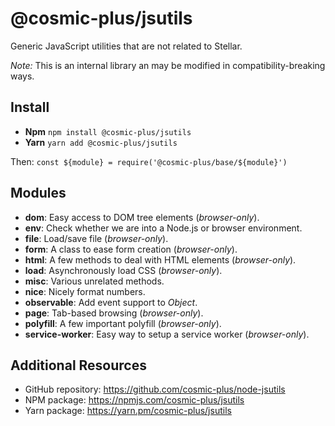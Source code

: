 # @cosmic-plus/jsutils

Generic JavaScript utilities that are not related to Stellar.

*Note:* This is an internal library an may be modified in compatibility-breaking
ways.

## Install

* **Npm** `npm install @cosmic-plus/jsutils`
* **Yarn** `yarn add @cosmic-plus/jsutils`

Then: `const ${module} = require('@cosmic-plus/base/${module}')`

## Modules

* **dom**: Easy access to DOM tree elements (*browser-only*).
* **env**: Check whether we are into a Node.js or browser environment.
* **file**: Load/save file (*browser-only*).
* **form**: A class to ease form creation (*browser-only*).
* **html**: A few methods to deal with HTML elements (*browser-only*).
* **load**: Asynchronously load CSS (*browser-only*).
* **misc**: Various unrelated methods.
* **nice**: Nicely format numbers.
* **observable**: Add event support to *Object*.
* **page**: Tab-based browsing (*browser-only*).
* **polyfill**: A few important polyfill (*browser-only*).
* **service-worker**: Easy way to setup a service worker (*browser-only*).

## Additional Resources

* GitHub repository: https://github.com/cosmic-plus/node-jsutils
* NPM package: https://npmjs.com/cosmic-plus/jsutils
* Yarn package: https://yarn.pm/cosmic-plus/jsutils
